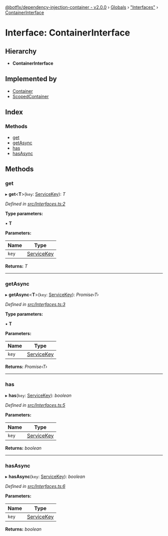 [@botflx/dependency-injection-container - v2.0.0](../README.md) › [Globals](../globals.md) › ["Interfaces"](../modules/_interfaces_.md) › [ContainerInterface](_interfaces_.containerinterface.md)

# Interface: ContainerInterface

## Hierarchy

* **ContainerInterface**

## Implemented by

* [Container](../classes/_implementation_container_.container.md)
* [ScopedContainer](../classes/_implementation_scopedcontainer_.scopedcontainer.md)

## Index

### Methods

* [get](_interfaces_.containerinterface.md#get)
* [getAsync](_interfaces_.containerinterface.md#getasync)
* [has](_interfaces_.containerinterface.md#has)
* [hasAsync](_interfaces_.containerinterface.md#hasasync)

## Methods

###  get

▸ **get**<**T**>(`key`: [ServiceKey](../modules/_interfaces_.md#servicekey)): *T*

*Defined in [src/Interfaces.ts:2](https://github.com/botflux/dependency-injection-container/blob/bd86576/packages/DIContainer/src/Interfaces.ts#L2)*

**Type parameters:**

▪ **T**

**Parameters:**

Name | Type |
------ | ------ |
`key` | [ServiceKey](../modules/_interfaces_.md#servicekey) |

**Returns:** *T*

___

###  getAsync

▸ **getAsync**<**T**>(`key`: [ServiceKey](../modules/_interfaces_.md#servicekey)): *Promise‹T›*

*Defined in [src/Interfaces.ts:3](https://github.com/botflux/dependency-injection-container/blob/bd86576/packages/DIContainer/src/Interfaces.ts#L3)*

**Type parameters:**

▪ **T**

**Parameters:**

Name | Type |
------ | ------ |
`key` | [ServiceKey](../modules/_interfaces_.md#servicekey) |

**Returns:** *Promise‹T›*

___

###  has

▸ **has**(`key`: [ServiceKey](../modules/_interfaces_.md#servicekey)): *boolean*

*Defined in [src/Interfaces.ts:5](https://github.com/botflux/dependency-injection-container/blob/bd86576/packages/DIContainer/src/Interfaces.ts#L5)*

**Parameters:**

Name | Type |
------ | ------ |
`key` | [ServiceKey](../modules/_interfaces_.md#servicekey) |

**Returns:** *boolean*

___

###  hasAsync

▸ **hasAsync**(`key`: [ServiceKey](../modules/_interfaces_.md#servicekey)): *boolean*

*Defined in [src/Interfaces.ts:6](https://github.com/botflux/dependency-injection-container/blob/bd86576/packages/DIContainer/src/Interfaces.ts#L6)*

**Parameters:**

Name | Type |
------ | ------ |
`key` | [ServiceKey](../modules/_interfaces_.md#servicekey) |

**Returns:** *boolean*
